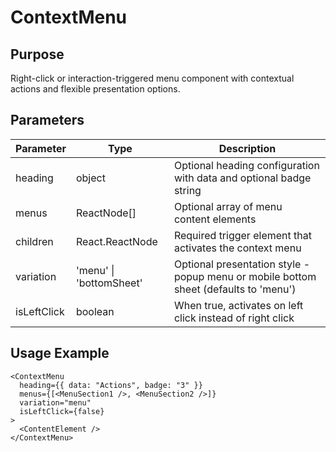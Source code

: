 # ContextMenu

## Purpose
Right-click or interaction-triggered menu component with contextual actions and flexible presentation options.

## Parameters

| Parameter | Type | Description |
|-----------|------|-------------|
| heading | object | Optional heading configuration with data and optional badge string |
| menus | ReactNode[] | Optional array of menu content elements |
| children | React.ReactNode | Required trigger element that activates the context menu |
| variation | 'menu' \| 'bottomSheet' | Optional presentation style - popup menu or mobile bottom sheet (defaults to 'menu') |
| isLeftClick | boolean | When true, activates on left click instead of right click |

## Usage Example
```tsx
<ContextMenu 
  heading={{ data: "Actions", badge: "3" }}
  menus={[<MenuSection1 />, <MenuSection2 />]}
  variation="menu"
  isLeftClick={false}
>
  <ContentElement />
</ContextMenu>
```